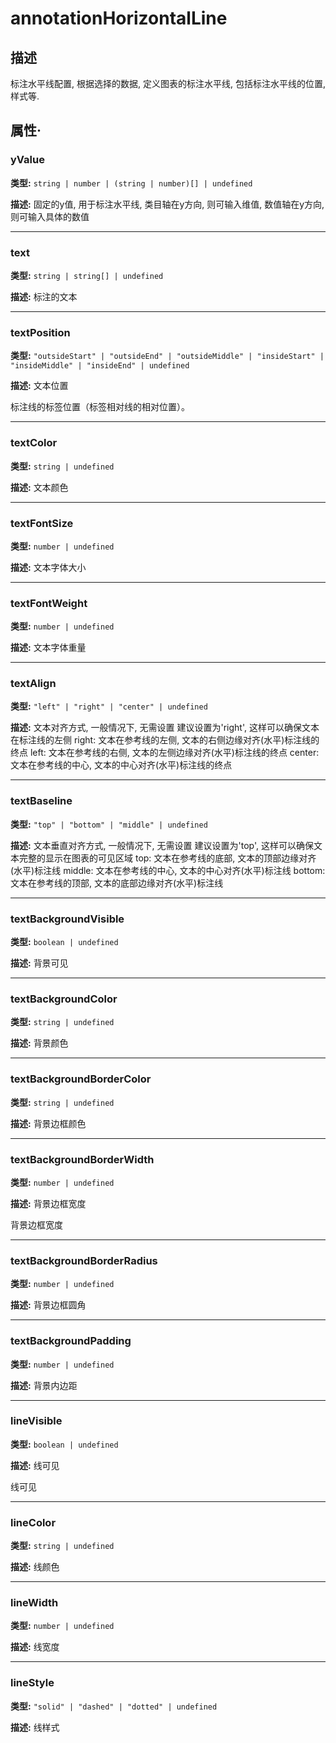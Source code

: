 # annotationHorizontalLine
## 描述
标注水平线配置, 根据选择的数据, 定义图表的标注水平线, 包括标注水平线的位置, 样式等.


## 属性·

### yValue

**类型:** `string | number | (string | number)[] | undefined`

**描述:**
固定的y值, 用于标注水平线, 类目轴在y方向, 则可输入维值, 数值轴在y方向, 则可输入具体的数值

---

### text

**类型:** `string | string[] | undefined`

**描述:**
标注的文本

---

### textPosition

**类型:** `"outsideStart" | "outsideEnd" | "outsideMiddle" | "insideStart" | "insideMiddle" | "insideEnd" | undefined`

**描述:**
文本位置

标注线的标签位置（标签相对线的相对位置）。

---

### textColor

**类型:** `string | undefined`

**描述:**
文本颜色

---

### textFontSize

**类型:** `number | undefined`

**描述:**
文本字体大小

---

### textFontWeight

**类型:** `number | undefined`

**描述:**
文本字体重量

---

### textAlign

**类型:** `"left" | "right" | "center" | undefined`

**描述:**
文本对齐方式, 一般情况下, 无需设置
建议设置为'right', 这样可以确保文本在标注线的左侧
right: 文本在参考线的左侧, 文本的右侧边缘对齐(水平)标注线的终点
left: 文本在参考线的右侧, 文本的左侧边缘对齐(水平)标注线的终点
center: 文本在参考线的中心, 文本的中心对齐(水平)标注线的终点

---

### textBaseline

**类型:** `"top" | "bottom" | "middle" | undefined`

**描述:**
文本垂直对齐方式, 一般情况下, 无需设置
建议设置为'top', 这样可以确保文本完整的显示在图表的可见区域
top: 文本在参考线的底部, 文本的顶部边缘对齐(水平)标注线
middle: 文本在参考线的中心, 文本的中心对齐(水平)标注线
bottom: 文本在参考线的顶部, 文本的底部边缘对齐(水平)标注线

---

### textBackgroundVisible

**类型:** `boolean | undefined`

**描述:**
背景可见

---

### textBackgroundColor

**类型:** `string | undefined`

**描述:**
背景颜色

---

### textBackgroundBorderColor

**类型:** `string | undefined`

**描述:**
背景边框颜色

---

### textBackgroundBorderWidth

**类型:** `number | undefined`

**描述:**
背景边框宽度

背景边框宽度

---

### textBackgroundBorderRadius

**类型:** `number | undefined`

**描述:**
背景边框圆角

---

### textBackgroundPadding

**类型:** `number | undefined`

**描述:**
背景内边距

---

### lineVisible

**类型:** `boolean | undefined`

**描述:**
线可见

线可见

---

### lineColor

**类型:** `string | undefined`

**描述:**
线颜色

---

### lineWidth

**类型:** `number | undefined`

**描述:**
线宽度

---

### lineStyle

**类型:** `"solid" | "dashed" | "dotted" | undefined`

**描述:**
线样式